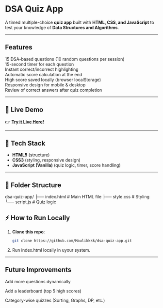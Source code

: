 #  DSA Quiz App

A timed multiple-choice **quiz app** built with **HTML, CSS, and JavaScript** to test your knowledge of **Data Structures and Algorithms**.

---

##  Features

15 DSA-based questions (10 random questions per session)  
15-second timer for each question  
Instant correct/incorrect highlighting  
Automatic score calculation at the end  
High score saved locally (browser localStorage)  
Responsive design for mobile & desktop  
Review of correct answers after quiz completion  

---

## 🚀 Live Demo

👉 **[Try it Live Here!](https://dsa-quiz-mg.vercel.app/)**

---

## 🔧 Tech Stack

- **HTML5** (structure)  
- **CSS3** (styling, responsive design)  
- **JavaScript (Vanilla)** (quiz logic, timer, score handling)  

---

## 📂 Folder Structure
dsa-quiz-app/
├── index.html # Main HTML file
├── style.css # Styling
└── script.js # Quiz logic

## ⚡ How to Run Locally

1. **Clone this repo**:
   ```bash
   git clone https://github.com/Maulikkkk/dsa-quiz-app.git
2. Run index.html locally in uyour system.

---

## Future Improvements
Add more questions dynamically

Add a leaderboard (top 5 high scores)

Category-wise quizzes (Sorting, Graphs, DP, etc.)   

